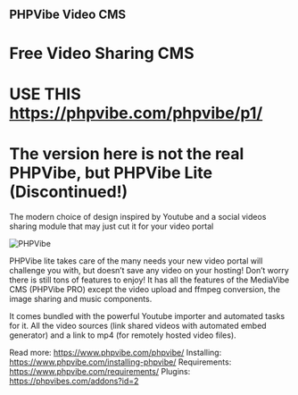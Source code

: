 ## PHPVibe Video CMS
# Free Video Sharing CMS 
# USE THIS https://phpvibe.com/phpvibe/p1/ 
# The version here is not the real PHPVibe, but PHPVibe Lite (Discontinued!)

The modern choice of design inspired by Youtube and a social videos sharing module that may just cut it for your video portal


![PHPVibe](https://github.com/PHPVibe/phpvibe/blob/master/vlst-1220x625.png)



PHPVibe lite takes care of the many needs your new video portal will challenge you with, but doesn’t save any video on your hosting!
Don’t worry there is still tons of features to enjoy! It has all the features of the MediaVibe CMS (PHPVibe PRO) except the video upload and ffmpeg conversion, the image sharing and music components.

It comes bundled with the powerful Youtube importer and automated tasks for it. All the video sources (link shared videos with automated embed generator) and a link to mp4 (for remotely hosted video files).

Read more: https://www.phpvibe.com/phpvibe/
Installing: https://www.phpvibe.com/installing-phpvibe/
Requirements: https://www.phpvibe.com/requirements/
Plugins: https://phpvibes.com/addons?id=2
